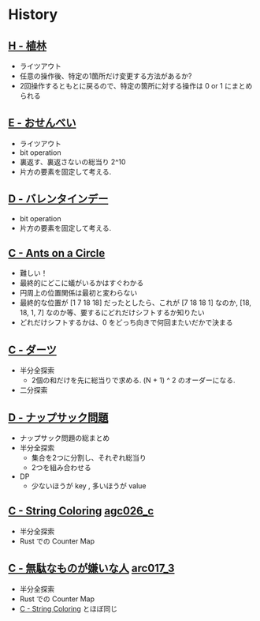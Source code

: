 # History

## [H - 植林](https://atcoder.jp/contests/kupc2012/tasks/kupc2012_8)

* ライツアウト
* 任意の操作後、特定の1箇所だけ変更する方法があるか?
* 2回操作するともとに戻るので、特定の箇所に対する操作は 0 or 1 にまとめられる

## [E - おせんべい](https://atcoder.jp/contests/joi2008yo/tasks/joi2008yo_e)

* ライツアウト
* bit operation
* 裏返す、裏返さないの総当り 2^10
* 片方の要素を固定して考える.

## [D - バレンタインデー](https://atcoder.jp/contests/abc018/tasks/abc018_4)

* bit operation
* 片方の要素を固定して考える.

## [C - Ants on a Circle](https://atcoder.jp/contests/agc013/tasks/agc013_c)

* 難しい！
* 最終的にどこに蟻がいるかはすぐわかる
* 円周上の位置関係は最初と変わらない
* 最終的な位置が [1 7 18 18] だったとしたら、これが [7 18 18 1] なのか, [18, 18, 1, 7] なのか等、要するにどれだけシフトするか知りたい
* どれだけシフトするかは、0 をどっち向きで何回またいだかで決まる

## [C - ダーツ](https://atcoder.jp/contests/joi2008ho/tasks/joi2008ho_c)

* 半分全探索
  * 2個の和だけを先に総当りで求める. (N + 1) ^ 2 のオーダーになる.
* 二分探索

## [D - ナップサック問題](https://atcoder.jp/contests/abc032/tasks/abc032_d)

* ナップサック問題の総まとめ
* 半分全探索
  * 集合を2つに分割し、それぞれ総当り
  * 2つを組み合わせる
* DP
  * 少ないほうが key , 多いほうが value
  
## [C - String Coloring](https://atcoder.jp/contests/agc026/tasks/agc026_c) [agc026_c](./src/bin/agc026_c.rs)

* 半分全探索
* Rust での Counter Map

## [C - 無駄なものが嫌いな人](https://atcoder.jp/contests/arc017/tasks/arc017_3) [arc017_3](./src/bin/arc017_3.rs)

* 半分全探索
* Rust での Counter Map
* [C - String Coloring](https://atcoder.jp/contests/agc026/tasks/agc026_c) とほぼ同じ
